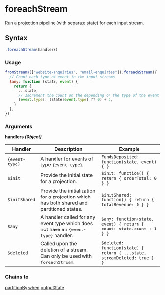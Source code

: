 # foreachStream

Run a projection pipeline (with separate state) for each input stream.

## Syntax

```js
.foreachStream(handlers)
```

### Usage

```js
fromStreams(["website-enquiries", "email-enquiries"]).foreachStream({
  // Count each type of event in the input streams
  $any: function (state, event) {
    return {
      ...state,
      // Increment the count on the depending on the type of the event
      [event.type]: (state[event.type] ?? 0) + 1,
    }
  },
})
```

### Arguments

**handlers _(Object)_**

| Handler        | Description                                                                               | Example                                                                  |
| -------------- | ----------------------------------------------------------------------------------------- | ------------------------------------------------------------------------ |
| `{event-type}` | A handler for events of type `{event-type}`.                                              | `FundsDeposited: function(state, event) { }`                             |
| `$init`        | Provide the initial state for a projection.                                               | `$init: function() { return { orderTotal: 0 } }`                         |
| `$initShared`  | Provide the initialization for a projection which has both shared and partitioned states. | `$initShared: function() { return { totalRevenue: 0 } }`                 |
| `$any`         | A handler called for any event type which does not have an `{event-type}` handler.        | `$any: function(state, event) { return { count: state.count + 1 } }`     |
| `$deleted`     | Called upon the deletion of a stream. Can only be used with `foreachStream`.              | `$deleted: function(state) { return { ...state, streamDeleted: true } }` |

### Chains to

[partitionBy](../transformations/partitionBy.md)
[when](../filters/when.md)
[outputState](../transformations/outputState.md)
